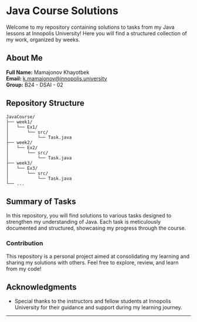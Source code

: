 
# Java Course Solutions

Welcome to my repository containing solutions to tasks from my Java lessons at Innopolis University! Here you will find a structured collection of my work, organized by weeks.

## About Me

**Full Name:** Mamajonov Khayotbek  
**Email:** [k.mamajonov@innopolis.university](mailto:k.mamajonov@innopolis.university)  
**Group:** B24 - DSAI - 02


## Repository Structure

```
JavaCourse/
├── week1/
│   └── Ex1/
│       └── src/
│           └── Task.java
├── week2/
│   └── Ex2/
│       └── src/
│           └── Task.java
├── week3/
│   └── Ex3/
│       └── src/
│           └── Task.java
└── ...
```

## Summary of Tasks

In this repository, you will find solutions to various tasks designed to strengthen my understanding of Java. Each task is meticulously documented and structured, showcasing my progress through the course.

### Contribution

This repository is a personal project aimed at consolidating my learning and sharing my solutions with others. Feel free to explore, review, and learn from my code!


## Acknowledgments

- Special thanks to the instructors and fellow students at Innopolis University for their guidance and support during my learning journey.



---



